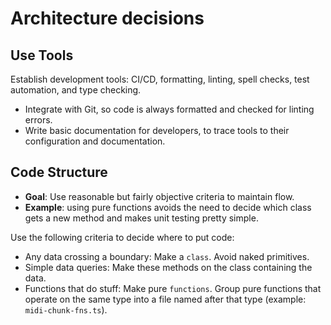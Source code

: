 # Architecture decisions

## Use Tools

Establish development tools: CI/CD, formatting, linting, spell checks, test automation, and type
  checking.
- Integrate with Git, so code is always formatted and checked for linting errors.
- Write basic documentation for developers, to trace tools to their configuration and documentation.

## Code Structure

- **Goal**: Use reasonable but fairly objective criteria to maintain flow.
- **Example**: using pure functions avoids the need to decide which class gets a new method and
  makes unit testing pretty simple.

Use the following criteria to decide where to put code:

- Any data crossing a boundary: Make a `class`. Avoid naked primitives.
- Simple data queries: Make these methods on the class containing the data.
- Functions that do stuff: Make pure `functions`.  Group pure functions that operate on the same
  type into a file named after that type (example: `midi-chunk-fns.ts`).
